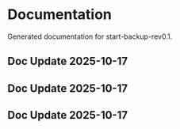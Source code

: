 # Documentation

Generated documentation for start-backup-rev0.1.

## Doc Update 2025-10-17

## Doc Update 2025-10-17

## Doc Update 2025-10-17

